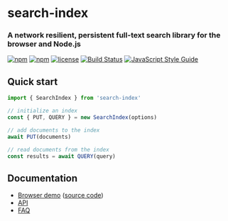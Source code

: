 # search-index

### A network resilient, persistent full-text search library for the browser and Node.js

[![npm](https://img.shields.io/npm/v/search-index.svg?style=flat-square)](https://www.npmjs.com/package/search-index)
[![npm](https://img.shields.io/npm/dm/search-index.svg?style=flat-square)](https://npm-stat.com/charts.html?package=search-index)
[![license](https://img.shields.io/github/license/mashape/apistatus.svg?style=flat-square)](LICENCE)
[![Build Status](https://travis-ci.org/fergiemcdowall/search-index.svg?branch=master)](https://travis-ci.org/fergiemcdowall/search-index)
[![JavaScript Style Guide](https://img.shields.io/badge/code_style-standard-brightgreen.svg?style=flat-square)](https://standardjs.com)


## Quick start

```javascript
import { SearchIndex } from 'search-index' 

// initialize an index
const { PUT, QUERY } = new SearchIndex(options)

// add documents to the index
await PUT(documents)

// read documents from the index
const results = await QUERY(query)
```

## Documentation

* [Browser
  demo](https://codesandbox.io/p/github/fergiemcdowall/search-index-demo/)
  ([source code](https://github.com/fergiemcdowall/search-index-demo))
* [API](docs/API.md)
* [FAQ](docs/FAQ.md)
